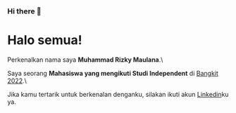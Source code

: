### Hi there 👋

<!--
**rizkyogut/rizkyogut** is a ✨ _special_ ✨ repository because its `README.md` (this file) appears on your GitHub profile.

Here are some ideas to get you started:

- 🔭 I’m currently working on ...
- 🌱 I’m currently learning ...
- 👯 I’m looking to collaborate on ...
- 🤔 I’m looking for help with ...
- 💬 Ask me about ...
- 📫 How to reach me: ...
- 😄 Pronouns: ...
- ⚡ Fun fact: ...
-->


# Halo semua! 

Perkenalkan nama saya **Muhammad Rizky Maulana**.\

Saya seorang **Mahasiswa yang mengikuti Studi Independent** di [Bangkit 2022](https://www.dicoding.com/).\

Jika kamu tertarik untuk berkenalan denganku, silakan ikuti akun [Linkedin](https://www.linkedin.com/in/muhammad-rizky-maulana-198762170/)ku ya.
